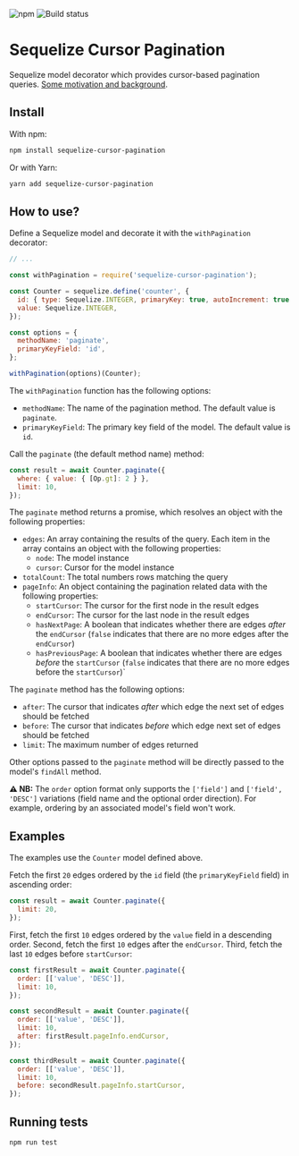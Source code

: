 ![npm](https://img.shields.io/npm/v/sequelize-cursor-pagination) ![Build status](https://github.com/Kaltsoon/sequelize-cursor-pagination/workflows/CI/badge.svg)

# Sequelize Cursor Pagination

Sequelize model decorator which provides cursor-based pagination queries. [Some motivation and background](https://dev-blog.apollodata.com/understanding-pagination-rest-graphql-and-relay-b10f835549e7).

## Install

With npm:

```bash
npm install sequelize-cursor-pagination
```

Or with Yarn:

```bash
yarn add sequelize-cursor-pagination
```

## How to use?

Define a Sequelize model and decorate it with the `withPagination` decorator:

```javascript
// ...

const withPagination = require('sequelize-cursor-pagination');

const Counter = sequelize.define('counter', {
  id: { type: Sequelize.INTEGER, primaryKey: true, autoIncrement: true },
  value: Sequelize.INTEGER,
});

const options = {
  methodName: 'paginate',
  primaryKeyField: 'id',
};

withPagination(options)(Counter);
```

The `withPagination` function has the following options:

- `methodName`: The name of the pagination method. The default value is `paginate`.
- `primaryKeyField`: The primary key field of the model. The default value is `id`.

Call the `paginate` (the default method name) method:

```javascript
const result = await Counter.paginate({
  where: { value: { [Op.gt]: 2 } },
  limit: 10,
});
```

The `paginate` method returns a promise, which resolves an object with the following properties:

- `edges`: An array containing the results of the query. Each item in the array contains an object with the following properties:
  - `node`: The model instance
  - `cursor`: Cursor for the model instance
- `totalCount`: The total numbers rows matching the query
- `pageInfo`: An object containing the pagination related data with the following properties:
  - `startCursor`: The cursor for the first node in the result edges
  - `endCursor`: The cursor for the last node in the result edges
  - `hasNextPage`: A boolean that indicates whether there are edges _after_ the `endCursor` (`false` indicates that there are no more edges after the `endCursor`)
  - `hasPreviousPage`: A boolean that indicates whether there are edges _before_ the `startCursor` (`false` indicates that there are no more edges before the `startCursor`)`

The `paginate` method has the following options:

- `after`: The cursor that indicates _after_ which edge the next set of edges should be fetched
- `before`: The cursor that indicates _before_ which edge next set of edges should be fetched
- `limit`: The maximum number of edges returned

Other options passed to the `paginate` method will be directly passed to the model's `findAll` method.

**⚠️ NB:** The `order` option format only supports the `['field']` and `['field', 'DESC']` variations (field name and the optional order direction). For example, ordering by an associated model's field won't work.

## Examples

The examples use the `Counter` model defined above.

Fetch the first `20` edges ordered by the `id` field (the `primaryKeyField` field) in ascending order:

```javascript
const result = await Counter.paginate({
  limit: 20,
});
```

First, fetch the first `10` edges ordered by the `value` field in a descending order. Second, fetch the first `10` edges after the `endCursor`. Third, fetch the last `10` edges before `startCursor`:

```javascript
const firstResult = await Counter.paginate({
  order: [['value', 'DESC']],
  limit: 10,
});

const secondResult = await Counter.paginate({
  order: [['value', 'DESC']],
  limit: 10,
  after: firstResult.pageInfo.endCursor,
});

const thirdResult = await Counter.paginate({
  order: [['value', 'DESC']],
  limit: 10,
  before: secondResult.pageInfo.startCursor,
});
```

## Running tests

```
npm run test
```

